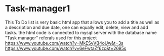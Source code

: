 # Task-manager1
This To Do list is very basic html app that allows you to add a title as well as a description and due date, one can equally edit, delete, view and add tasks. the html code is connected to mysql server with the database name "Task manager"
referals used for this project
https://www.youtube.com/watch?v=MkESyVB4oUw&t=3s
https://www.youtube.com/watch?v=6eFwtaZf6zc&t=2695s
